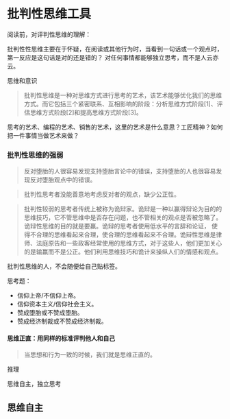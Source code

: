 # 批判性思维工具

阅读前，对评判性思维的理解：

批判性性思维主要在于怀疑，在阅读或其他行为时，当看到一句话或一个观点时，第一反应是这句话是对的还是错的？
对任何事情都能够独立思考，而不是人云亦云。

思维和意识

> 批判性思维是一种对思维方式进行思考的艺术，该艺术能够优化我们的思维方式。而它包括三个紧密联系、互相影响的阶段：分析思维方式阶段[1]、评估思维方式阶段[2]和提高思维方式阶段[3]。

思考的艺术、编程的艺术、销售的艺术，这里的艺术是什么意思？工匠精神？如何把一件事情当做艺术来做？

### 批判性思维的强弱

> 反对堕胎的人很容易发现支持堕胎言论中的错误，支持堕胎的人也很容易发现反对堕胎观点中的错误。

> 批判性思考者没能善意地考虑反对者的观点，缺少公正性。

> 批判性较弱的思考者传统上被称为诡辩家。诡辩是一种以赢得辩论为目的的思维技巧，它不管思维中是否存在问题，也不管相关的观点是否被忽略了。诡辩性思维的目的就是要赢。诡辩的思考者使用低水平的言辞和论证，
使得不合理的思维看起来合理，使合理的思维看起来不合理。诡辩性思维是律师、法庭原告和一些政客经常使用的思维方式，对于这些人，他们更加关心的是输赢而不是公正。他们利用思维技巧和诡计来操纵人们的情感和观点。



批判性思维的人，不会随便给自己贴标签。

思考题：

* 信仰上帝/不信仰上帝。
* 信仰资本主义/信仰社会主义。
* 赞成堕胎或不赞成堕胎。
* 赞成经济制裁或不赞成经济制裁。

#### 思维正直：用同样的标准评判他人和自己
 
> 当思想和行为一致的时候，我们就是思维正直的。

推理

思维自主，独立思考

## 思维自主
###